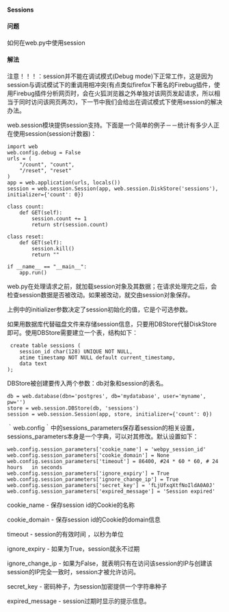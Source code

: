  

#### Sessions




#### 问题



如何在web.py中使用session




#### 解法



注意！！！：session并不能在调试模式(Debug mode)下正常工作，这是因为session与调试模试下的重调用相冲突(有点类似firefox下著名的Firebug插件，使用Firebug插件分析网页时，会在火狐浏览器之外单独对该网页发起请求，所以相当于同时访问该网页两次)，下一节中我们会给出在调试模式下使用session的解决办法。



web.session模块提供session支持。下面是一个简单的例子－－统计有多少人正在使用session(session计数器)：




```
import web
web.config.debug = False
urls = (
    "/count", "count",
    "/reset", "reset"
)
app = web.application(urls, locals())
session = web.session.Session(app, web.session.DiskStore('sessions'), initializer={'count': 0})

class count:
    def GET(self):
        session.count += 1
        return str(session.count)

class reset:
    def GET(self):
        session.kill()
        return ""

if __name__ == "__main__":
    app.run()

```


web.py在处理请求之前，就加载session对象及其数据；在请求处理完之后，会检查session数据是否被改动。如果被改动，就交由session对象保存。



上例中的initializer参数决定了session初始化的值，它是个可选参数。



如果用数据库代替磁盘文件来存储session信息，只要用DBStore代替DiskStore即可。使用DBStore需要建立一个表，结构如下：




```
 create table sessions (
    session_id char(128) UNIQUE NOT NULL,
    atime timestamp NOT NULL default current_timestamp,
    data text
);

```


DBStore被创建要传入两个参数：db对象和session的表名。




```
db = web.database(dbn='postgres', db='mydatabase', user='myname', pw='')
store = web.session.DBStore(db, 'sessions')
session = web.session.Session(app, store, initializer={'count': 0})

```


｀web.config｀中的sessions_parameters保存着session的相关设置，sessions_parameters本身是一个字典，可以对其修改。默认设置如下：




```
web.config.session_parameters['cookie_name'] = 'webpy_session_id'
web.config.session_parameters['cookie_domain'] = None
web.config.session_parameters['timeout'] = 86400, #24 * 60 * 60, # 24 hours   in seconds
web.config.session_parameters['ignore_expiry'] = True
web.config.session_parameters['ignore_change_ip'] = True
web.config.session_parameters['secret_key'] = 'fLjUfxqXtfNoIldA0A0J'
web.config.session_parameters['expired_message'] = 'Session expired'

```



cookie_name - 保存session id的Cookie的名称

cookie_domain - 保存session id的Cookie的domain信息

timeout - session的有效时间 ，以秒为单位

ignore_expiry - 如果为True，session就永不过期

ignore_change_ip - 如果为False，就表明只有在访问该session的IP与创建该session的IP完全一致时，session才被允许访问。

secret_key       - 密码种子，为session加密提供一个字符串种子

expired_message  - session过期时显示的提示信息。




 
 


